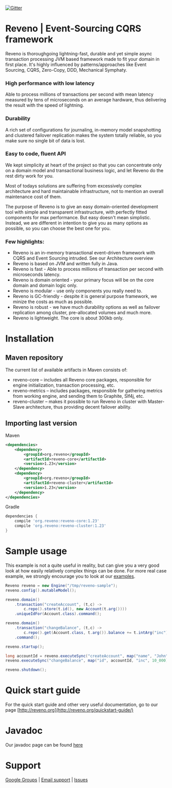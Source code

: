 [![Gitter](https://badges.gitter.im/dmart28/reveno.svg)](https://gitter.im/dmart28/reveno?utm_source=badge&utm_medium=badge&utm_campaign=pr-badge&utm_content=body_badge)

# Reveno | Event-Sourcing CQRS framework
Reveno is thoroughgoing lightning-fast, durable and yet simple async transaction processing JVM based framework made to fit your domain in first place. It's highly influenced by patterns/approaches like Event Sourcing, CQRS, Zero-Copy, DDD, Mechanical Symphaty.

### High performance with low latency
Able to process millions of transactions per second with mean latency measured by tens of microseconds on an average hardware, thus delivering the result with the speed of lightning.

### Durability
A rich set of configurations for journaling, in-memory model snapshotting and clustered failover replication makes the system totally reliable, so you make sure no single bit of data is lost.

### Easy to code, fluent API
We kept simplicity at heart of the project so that you can concentrate only on a domain model and transactional business logic, and let Reveno do the rest dirty work for you.

Most of todays solutions are suffering from excessively complex architecture and hard maintainable infrastructure, not to mention an overall maintenance cost of them.

The purpose of Reveno is to give an easy domain-oriented development tool with simple and transparent infrastructure, with perfectly fitted components for max performance. But easy doesn't mean simplistic. Instead, we are different in intention to give you as many options as possible, so you can choose the best one for you.

### Few highlights:
* Reveno is an in-memory transactional event-driven framework with CQRS and Event Sourcing intruded. See our Architecture overview
* Reveno is based on JVM and written fully in Java.
* Reveno is fast - Able to process millions of transaction per second with microseconds latency.
* Reveno is domain oriented - your primary focus will be on the core domain and domain logic only.
* Reveno is modular - use only components you really need to.
* Reveno is GC-friendly - despite it is general purpose framework, we minize the costs as much as possible.
* Reveno is robust - we have much durability options as well as failover replication among cluster, pre-allocated volumes and much more.
* Reveno is lightweight. The core is about 300kb only.

# Installation

## Maven repository
The current list of available artifacts in Maven consists of:

* reveno-core – includes all Reveno core packages, responsible for engine initialization, transaction processing, etc.
* reveno-metrics – includes packages, responsible for gathering metrics from working engine, and sending them to Graphite, Slf4j, etc.
* reveno-cluster – makes it possible to run Reveno in cluster with Master-Slave architecture, thus providing decent failover ability.

## Importing last version

Maven
```xml
<dependencies>
    <dependency>
        <groupId>org.reveno</groupId>
        <artifactId>reveno-core</artifactId>
        <version>1.23</version>
    </dependency>
    <dependency>
        <groupId>org.reveno</groupId>
        <artifactId>reveno-cluster</artifactId>
        <version>1.23</version>
    </dependency>
</dependencies>
```

Gradle
```groovy
dependencies {
    compile 'org.reveno:reveno-core:1.23'
    compile 'org.reveno:reveno-cluster:1.23'
}
```

# Sample usage
This example is not a quite useful in reality, but can give you a very good look at how easily relatively complex things can be done. For more real case example, we strongly encourage you to look at our [examples](https://github.com/dmart28/reveno/tree/master/examples).

```java
Reveno reveno = new Engine("/tmp/reveno-sample");
reveno.config().mutableModel();

reveno.domain()
	.transaction("createAccount", (t,c) ->
		c.repo().store(t.id(), new Account(t.arg())))
	.uniqueIdFor(Account.class).command();

reveno.domain()
	.transaction("changeBalance", (t,c) -> 
		c.repo().get(Account.class, t.arg()).balance += t.intArg("inc"))
	.command();

reveno.startup();

long accountId = reveno.executeSync("createAccount", map("name", "John"));
reveno.executeSync("changeBalance", map("id", accountId, "inc", 10_000));

reveno.shutdown();
```

# Quick start guide

For the quick start guide and other very useful documentation, go to our page [http://reveno.org](http://reveno.org/quickstart-guide/)

# Javadoc

Our javadoc page can be found [here](http://javadoc.reveno.org)

# Support
[Google Groups](https://groups.google.com/forum/#!forum/reveno-dev) | 
[Email support](mailto:support@reveno.org) | 
[Issues](https://github.com/dmart28/reveno/issues)
